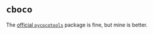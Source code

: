# `cboco`

The [official `pycocotools`](https://pypi.org/project/pycocotools/) package is fine, but mine is better.